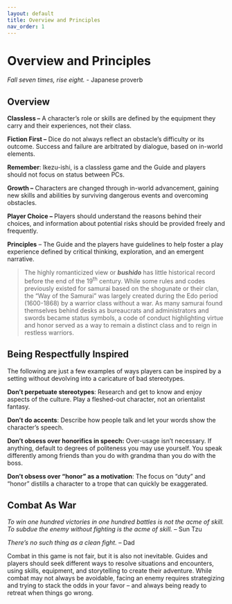 ```yaml
---
layout: default
title: Overview and Principles
nav_order: 1
---
```


# Overview and Principles

*Fall seven times, rise eight.* - Japanese proverb

## Overview

**Classless –** A character’s role or skills are defined by the equipment they carry and their experiences, not their class.

**Fiction First –** Dice do not always reflect an obstacle’s difficulty or its outcome. Success and failure are arbitrated by dialogue, based on in-world elements.

**Remember**: Ikezu-ishi, is a classless game and the Guide and players should not focus on status between PCs.

**Growth –** Characters are changed through in-world advancement, gaining new skills and abilities by surviving dangerous events and overcoming obstacles.

**Player Choice –** Players should understand the reasons behind their choices, and information about potential risks should be provided freely and frequently.

**Principles** – The Guide and the players have guidelines to help foster a play experience defined by critical thinking, exploration, and an emergent narrative.

>The highly romanticized view or ***bushido*** has little historical record before the end of the 19<sup>th</sup> century. While some rules and codes previously existed for samurai based on the shogunate or their clan, the “Way of the Samurai” was largely created during the Edo period (1600-1868) by a warrior class without a war. As many samurai found themselves behind desks as bureaucrats and administrators and swords became status symbols, a code of conduct highlighting virtue and honor served as a way to remain a distinct class and to reign in restless warriors.

## Being Respectfully Inspired

The following are just a few examples of ways players can be inspired by a setting without devolving into a caricature of bad stereotypes.

**Don’t perpetuate stereotypes**: Research and get to know and enjoy aspects of the culture. Play a fleshed-out character, not an orientalist fantasy.

**Don’t do accents**: Describe how people talk and let your words show the character’s speech.

**Don’t obsess over honorifics in speech:** Over-usage isn’t necessary. If anything, default to degrees of politeness you may use yourself. You speak differently among friends than you do with grandma than you do with the boss.

**Don’t obsess over “honor” as a motivation**: The focus on “duty” and “honor” distills a character to a trope that can quickly be exaggerated.

## Combat As War

*To win one hundred victories in one hundred battles is not the acme of skill. To subdue the enemy without fighting is the acme of skill.* – Sun Tzu

*There’s no such thing as a clean fight.* – Dad

Combat in this game is not fair, but it is also not inevitable. Guides and players should seek different ways to resolve situations and encounters, using skills, equipment, and storytelling to create their adventure. While combat may not always be avoidable, facing an enemy requires strategizing and trying to stack the odds in your favor – and always being ready to retreat when things go wrong.

